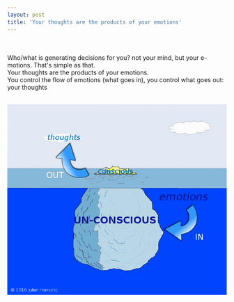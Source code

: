 ```yaml
---
layout: post
title: 'Your thoughts are the products of your emotions'
---
```


<br><br>
Who/what is generating decisions for you? not your mind, but your e-motions. That's simple as that.
<Br>
Your thoughts are the products of your emotions.
<Br>
You control the flow of emotions (what goes in), you control what goes out: your thoughts
<br>
<br>

![The Consciousness Iceberg](https://github.com/julienhamonic/julienhamonic.github.io/blob/master/images/iceberg-1321692_960_720.png)


